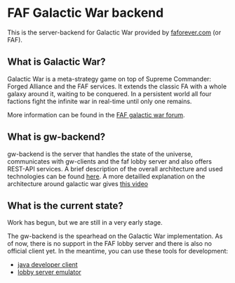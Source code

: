 # FAF Galactic War backend
This is the server-backend for Galactic War provided by [faforever.com](https://www.faforever.com) (or FAF).

## What is Galactic War?
Galactic War is a meta-strategy game on top of Supreme Commander: Forged Alliance and the FAF services.
It extends the classic FA with a whole galaxy around it, waiting to be conquered.
In a persistent world all four factions fight the infinite war in real-time until only one remains.

More information can be found in the [FAF galactic war forum](http://forums.faforever.com/viewforum.php?f=50&sid=db787242894b54744281ab2c1ea0ce77).


## What is gw-backend?
gw-backend is the server that handles the state of the universe, communicates with gw-clients and the faf lobby server and also offers REST-API services.
A brief description of the overall architecture and used technologies can be found [here](https://www.draw.io/?lightbox=1&highlight=0000ff&layers=1&nav=1&title=GW%20Architecture.xml#Uhttps%3A%2F%2Fdrive.google.com%2Fuc%3Fid%3D0B5Ig45LizpfuYTRWRWl2NmREWXM%26export%3Ddownload).
A more detailled explanation on the architecture around galactic war gives [this video](https://www.youtube.com/watch?v=lUUDdL05QAA)

## What is the current state?
Work has begun, but we are still in a very early stage.

The gw-backend is the spearhead on the Galactic War implementation.
As of now, there is no support in the FAF lobby server and there is also no official client yet.
In the meantime, you can use these tools for development:
- [java developer client](https://github.com/Brutus5000/gw-dev-client)
- [lobby server emulator](https://github.com/Brutus5000/gw-lobby-emulator)
